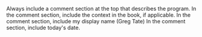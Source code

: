 Always include a comment section at the top that describes the program.
In the comment section, include the context in the book, if applicable.
In the comment section, include my display name (Greg Tate)
In the comment section, include today's date.